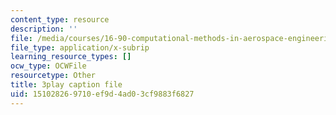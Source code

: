 ```yaml
---
content_type: resource
description: ''
file: /media/courses/16-90-computational-methods-in-aerospace-engineering-spring-2014/151028269710ef9d4ad03cf9883f6827_5sq9vxCG_dQ.srt
file_type: application/x-subrip
learning_resource_types: []
ocw_type: OCWFile
resourcetype: Other
title: 3play caption file
uid: 15102826-9710-ef9d-4ad0-3cf9883f6827
---
```

